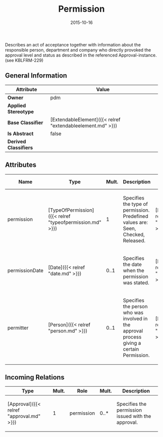 ﻿---
title: Permission
toc: false
type: specs
date: "2015-10-16"
draft: false
specification: VEC
version: 1.1.2
documentType: "Recommendation"
elementType: Class
classes:
  - Permission
menu_name: vec-1.1.2
---
<p> Describes an act of acceptance together with information about the responsible person, department and company who directly provoked the approval level and status as described in the referenced Approval-instance. (see KBLFRM-229)      </p>

## General Information

| Attribute               | Value |
|-------------------------|-------|
| **Owner**               | pdm |
| **Applied Stereotype**  |   |
| **Base Classifier**     | [ExtendableElement]({{< relref "extendableelement.md" >}})<br/>  |
| **Is Abstract**         | false |
| **Derived Classifiers** |   |

## Attributes
|  Name  |  Type  |  Mult.  |  Description  |  Owning Classifier  |
|--------|--------|---------|---------------|--------------|
|permission | [TypeOfPermission]({{< relref "typeofpermission.md" >}}) | 1 | <p>Specifies the type of permission. Predefined values are: Seen, Checked, Released.</p> | [Permission]({{< relref "permission.md" >}}) |
|permissionDate | [Date]({{< relref "date.md" >}}) | 0..1 | <p> Specifies the date when the permission was stated.      </p> | [Permission]({{< relref "permission.md" >}}) |
|permitter | [Person]({{< relref "person.md" >}}) | 0..1 | <p> Specifies the person who was involved in the approval process giving a certain Permission.      </p> | [Permission]({{< relref "permission.md" >}}) |

##  Incoming Relations
|    Type  |   Mult.  |   Role    |   Mult.   |   Description  |
|----------|----------|-----------|-----------|----------------|
| [Approval]({{< relref "approval.md" >}}) | 1 | permission | 0..* | <p> Specifies the permission issued with the approval.      </p> |

